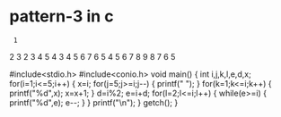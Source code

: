 # pattern-3 in c
     1
   2 3 2
  3 4 5 4 3
 4 5 6 7 6 5 4
5 6 7 8 9 8 7 6 5


#include<stdio.h>
#include<conio.h>
void main()
{
    int i,j,k,l,e,d,x;
    for(i=1;i<=5;i++)
    {
        x=i;
        for(j=5;j>=i;j--)
        {
            printf(" ");
        }
       for(k=1;k<=i;k++)
       {
           printf("%d",x);
           x=x+1;
       }
       d=i%2;
       e=i+d;
       for(l=2;l<=i;l++)
       {
          while(e>=i)
          {
              printf("%d",e);
              e--;
          }
       }
       printf("\n");
    }
    getch();
}
